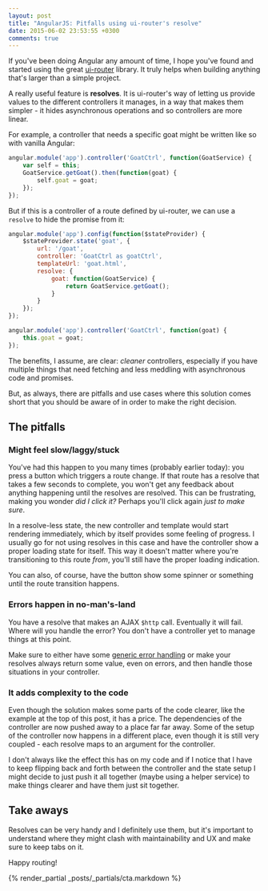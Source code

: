 ```yaml
---
layout: post
title: "AngularJS: Pitfalls using ui-router's resolve"
date: 2015-06-02 23:53:55 +0300
comments: true
---
```


If you've been doing Angular any amount of time, I hope you've found and started using the great [ui-router](https://github.com/angular-ui/ui-router) library. It truly helps when building anything that's larger than a simple project.

A really useful feature is **resolves**. It is ui-router's way of letting us provide values to the different controllers it manages, in a way that makes them simpler - it hides asynchronous operations and so controllers are more linear.

For example, a controller that needs a specific goat might be written like so with vanilla Angular:

```javascript
angular.module('app').controller('GoatCtrl', function(GoatService) {
    var self = this;
    GoatService.getGoat().then(function(goat) {
        self.goat = goat;
    });
}); 
```

But if this is a controller of a route defined by ui-router, we can use a `resolve` to hide the promise from it:

```javascript
angular.module('app').config(function($stateProvider) {
    $stateProvider.state('goat', {
        url: '/goat',
        controller: 'GoatCtrl as goatCtrl',
        templateUrl: 'goat.html',
        resolve: {
            goat: function(GoatService) {
                return GoatService.getGoat();
            }
        }
    });
});

angular.module('app').controller('GoatCtrl', function(goat) {
    this.goat = goat;
});
```

The benefits, I assume, are clear: *cleaner* controllers, especially if you have multiple things that need fetching and less meddling with asynchronous code and promises.

But, as always, there are pitfalls and use cases where this solution comes short that you should be aware of in order to make the right decision.

## The pitfalls

### Might feel slow/laggy/stuck

You've had this happen to you many times (probably earlier today): you press a button which triggers a route change. If that route has a resolve that takes a few seconds to complete, you won't get any feedback about anything happening until the resolves are resolved. This can be frustrating, making you wonder *did I click it?* Perhaps you'll click again *just to make sure*. 

In a resolve-less state, the new controller and template would start rendering immediately, which by itself provides some feeling of progress. I usually go for not using resolves in this case and have the controller show a proper loading state for itself. This way it doesn't matter where you're transitioning to this route *from*, you'll still have the proper loading indication. 

You can also, of course, have the button show some spinner or something until the route transition happens.

### Errors happen in no-man's-land

You have a resolve that makes an AJAX `$http` call. Eventually it will fail. Where will you handle the error? You don't have a controller yet to manage things at this point. 

Make sure to either have some [generic error handling](http://www.codelord.net/2014/06/25/generic-error-handling-in-angularjs/) or make your resolves always return some value, even on errors, and then handle those situations in your controller.

### It adds complexity to the code

Even though the solution makes some parts of the code clearer, like the example at the top of this post, it has a price. The dependencies of the controller are now pushed away to a place far far away. Some of the setup of the controller now happens in a different place, even though it is still very coupled - each resolve maps to an argument for the controller. 

I don't always like the effect this has on my code and if I notice that I have to keep flipping back and forth between the controller and the state setup I might decide to just push it all together (maybe using a helper service) to make things clearer and have them just sit together.

## Take aways

Resolves can be very handy and I definitely use them, but it's important to understand where they might clash with maintainability and UX and make sure to keep tabs on it.

Happy routing!

{% render_partial _posts/_partials/cta.markdown %}
